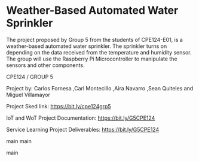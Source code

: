 # Weather-Based Automated Water Sprinkler

The project proposed by Group 5 from the students of CPE124-E01, is a weather-based automated water sprinkler. The sprinkler turns on depending on the data received from the temperature and humidity sensor. The group will use the Raspberry Pi Microcontroller to manipulate the sensors and other components.


CPE124 / GROUP 5

Project by: Carlos Fornesa
            ,Carl Montecillo
            ,Aira Navarro
            ,Sean Quiteles
            and Miguel Villamayor
            
Project Sked link: https://bit.ly/cpe124grp5


IoT and WoT Project Documentation: https://bit.ly/G5CPE124


Service Learning Project Deliverables: https://bit.ly/G5CPE124
            
main
main
            
            
 main
            
            
            
